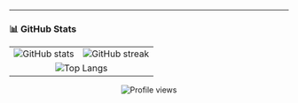 ---

### 📊 GitHub Stats

<p align="center">
  <table>
    <tr>
      <td>
        <img src="https://github-readme-stats.vercel.app/api?username=lucasqrz1&show_icons=true&theme=tokyonight" alt="GitHub stats" />
      </td>
      <td>
        <img src="https://github-readme-streak-stats.herokuapp.com/?user=lucasqrz1&theme=tokyonight" alt="GitHub streak" />
      </td>
    </tr>
    <tr>
      <td colspan="2" align="center">
        <img src="https://github-readme-stats.vercel.app/api/top-langs/?username=lucasqrz1&layout=compact&theme=tokyonight" alt="Top Langs" />
      </td>
    </tr>
  </table>
</p>

<p align="center">
  <img src="https://komarev.com/ghpvc/?username=lucasqrz1&style=flat-square&color=blue" alt="Profile views" />
</p>
